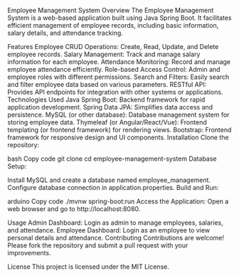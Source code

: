 Employee Management System
Overview
The Employee Management System is a web-based application built using Java Spring Boot. It facilitates efficient management of employee records, including basic information, salary details, and attendance tracking.

Features
Employee CRUD Operations: Create, Read, Update, and Delete employee records.
Salary Management: Track and manage salary information for each employee.
Attendance Monitoring: Record and manage employee attendance efficiently.
Role-based Access Control: Admin and employee roles with different permissions.
Search and Filters: Easily search and filter employee data based on various parameters.
RESTful API: Provides API endpoints for integration with other systems or applications.
Technologies Used
Java Spring Boot: Backend framework for rapid application development.
Spring Data JPA: Simplifies data access and persistence.
MySQL (or other database): Database management system for storing employee data.
Thymeleaf (or Angular/React/Vue): Frontend templating (or frontend framework) for rendering views.
Bootstrap: Frontend framework for responsive design and UI components.
Installation
Clone the repository:

bash
Copy code
git clone <repository-url>
cd employee-management-system
Database Setup:

Install MySQL and create a database named employee_management.
Configure database connection in application.properties.
Build and Run:

arduino
Copy code
./mvnw spring-boot:run
Access the Application:
Open a web browser and go to http://localhost:8080.

Usage
Admin Dashboard: Login as admin to manage employees, salaries, and attendance.
Employee Dashboard: Login as an employee to view personal details and attendance.
Contributing
Contributions are welcome! Please fork the repository and submit a pull request with your improvements.

License
This project is licensed under the MIT License.
